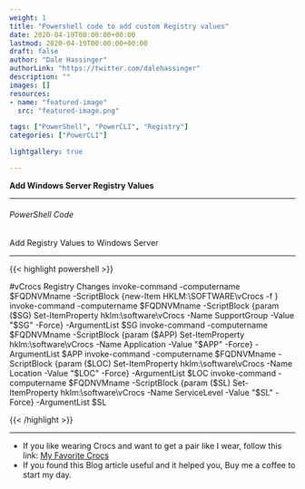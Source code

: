 ```yaml
---
weight: 1
title: "Powershell code to add custom Registry values"
date: 2020-04-19T00:00:00+00:00
lastmod: 2020-04-19T00:00:00+00:00
draft: false
author: "Dale Hassinger"
authorLink: "https://twitter.com/dalehassinger"
description: ""
images: []
resources:
- name: "featured-image"
  src: "featured-image.png"

tags: ["PowerShell", "PowerCLI", "Registry"]
categories: ["PowerCLI"]

lightgallery: true

---
```


**Add Windows Server Registry Values**

<!--more-->

---

###### PowerShell Code

Add Registry Values to Windows Server

---

{{< highlight powershell >}}

#vCrocs Registry Changes
invoke-command -computername $FQDNVMname -ScriptBlock {new-Item HKLM:\SOFTWARE\vCrocs -f }
invoke-command -computername $FQDNVMname -ScriptBlock {param ($SG) Set-ItemProperty hklm:\software\vCrocs -Name SupportGroup -Value "$SG" -Force} -ArgumentList $SG
invoke-command -computername $FQDNVMname -ScriptBlock {param ($APP) Set-ItemProperty hklm:\software\vCrocs -Name Application -Value "$APP" -Force} -ArgumentList $APP
invoke-command -computername $FQDNVMname -ScriptBlock {param ($LOC) Set-ItemProperty hklm:\software\vCrocs -Name Location -Value "$LOC" -Force} -ArgumentList $LOC
invoke-command -computername $FQDNVMname -ScriptBlock {param ($SL) Set-ItemProperty hklm:\software\vCrocs -Name ServiceLevel -Value "$SL" -Force} -ArgumentList $SL

{{< /highlight >}}

---

* If you like wearing Crocs and want to get a pair like I wear, follow this link:
<a target="_blank" href="https://www.amazon.com/dp/B001V7Z27W?psc=1&amp;ref=ppx_yo2ov_dt_b_product_details&_encoding=UTF8&tag=vcrocs-20&linkCode=ur2&linkId=fa4c787c9ab59a9b8a54b48c402b8517&camp=1789&creative=9325">My Favorite Crocs</a>  
* If you found this Blog article useful and it helped you, Buy me a coffee to start my day.  

<center>
<script type="text/javascript" src="https://cdnjs.buymeacoffee.com/1.0.0/button.prod.min.js" data-name="bmc-button" data-slug="dalehassinger" data-color="#FFDD00" data-emoji=""  data-font="Cookie" data-text="Buy me a coffee" data-outline-color="#000000" data-font-color="#000000" data-coffee-color="#ffffff" ></script>
</center>
